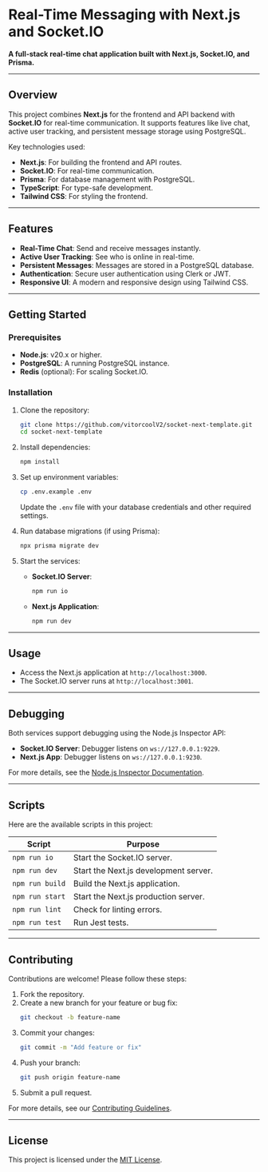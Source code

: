 

# Real-Time Messaging with Next.js and Socket.IO

**A full-stack real-time chat application built with Next.js, Socket.IO, and Prisma.**

---

## Overview

This project combines **Next.js** for the frontend and API backend with **Socket.IO** for real-time communication. It supports features like live chat, active user tracking, and persistent message storage using PostgreSQL.

Key technologies used:
- **Next.js**: For building the frontend and API routes.
- **Socket.IO**: For real-time communication.
- **Prisma**: For database management with PostgreSQL.
- **TypeScript**: For type-safe development.
- **Tailwind CSS**: For styling the frontend.

---

## Features

- **Real-Time Chat**: Send and receive messages instantly.
- **Active User Tracking**: See who is online in real-time.
- **Persistent Messages**: Messages are stored in a PostgreSQL database.
- **Authentication**: Secure user authentication using Clerk or JWT.
- **Responsive UI**: A modern and responsive design using Tailwind CSS.

---

## Getting Started

### Prerequisites

- **Node.js**: v20.x or higher.
- **PostgreSQL**: A running PostgreSQL instance.
- **Redis** (optional): For scaling Socket.IO.

### Installation

1. Clone the repository:
   ```bash
   git clone https://github.com/vitorcoolV2/socket-next-template.git
   cd socket-next-template
   ```

2. Install dependencies:
   ```bash
   npm install
   ```

3. Set up environment variables:
   ```bash
   cp .env.example .env
   ```
   Update the `.env` file with your database credentials and other required settings.

4. Run database migrations (if using Prisma):
   ```bash
   npx prisma migrate dev
   ```

5. Start the services:
   - **Socket.IO Server**:
     ```bash
     npm run io
     ```
   - **Next.js Application**:
     ```bash
     npm run dev
     ```

---

## Usage

- Access the Next.js application at `http://localhost:3000`.
- The Socket.IO server runs at `http://localhost:3001`.

---

## Debugging

Both services support debugging using the Node.js Inspector API:
- **Socket.IO Server**: Debugger listens on `ws://127.0.0.1:9229`.
- **Next.js App**: Debugger listens on `ws://127.0.0.1:9230`.

For more details, see the [Node.js Inspector Documentation](https://nodejs.org/en/docs/inspector).

---

## Scripts

Here are the available scripts in this project:

| Script       | Purpose                                   |
|--------------|-------------------------------------------|
| `npm run io` | Start the Socket.IO server.               |
| `npm run dev`| Start the Next.js development server.     |
| `npm run build` | Build the Next.js application.         |
| `npm run start` | Start the Next.js production server.    |
| `npm run lint`  | Check for linting errors.               |
| `npm run test`  | Run Jest tests.                         |

---

## Contributing

Contributions are welcome! Please follow these steps:

1. Fork the repository.
2. Create a new branch for your feature or bug fix:
   ```bash
   git checkout -b feature-name
   ```
3. Commit your changes:
   ```bash
   git commit -m "Add feature or fix"
   ```
4. Push your branch:
   ```bash
   git push origin feature-name
   ```
5. Submit a pull request.

For more details, see our [Contributing Guidelines](CONTRIBUTING.md).

---

## License

This project is licensed under the [MIT License](LICENSE).

